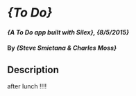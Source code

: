 # _{To Do}_

#### _{A To Do app built with Silex}, {8/5/2015}_

#### By _**{Steve Smietana & Charles Moss}**_

## Description

after lunch !!!!
